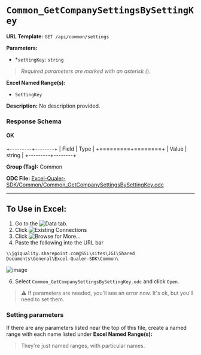 # `Common_GetCompanySettingsBySettingKey`

**URL Template:**
`GET /api/common/settings`

**Parameters:**
- *`settingKey`: `string`


> *Required parameters are marked with an asterisk (*).

**Excel Named Range(s):**
- `SettingKey`


**Description:**
No description provided.

### Response Schema

#### OK
+---------+--------+
| Field   | Type   |
+=========+========+
| Value   | string |
+---------+--------+

**Group (Tag):**
Common

**ODC File:**
[Excel-Qualer-SDK/Common/Common_GetCompanySettingsBySettingKey.odc](https://github.com/Johnson-Gage-Inspection-Inc/qualer-sdk-odc/blob/main/Excel-Qualer-SDK/Common/Common_GetCompanySettingsBySettingKey.odc)

---

To Use in Excel:
---

1. Go to the ![`Data`](https://github.com/user-attachments/assets/da437a70-57b3-4c5b-bb01-4910ece19ed1)
 tab.
3. Click ![Existing Connections](https://github.com/user-attachments/assets/a2f1ed67-b2e0-4c23-ac90-68c870e60289)
4. Click ![`Browse for More...`](https://github.com/user-attachments/assets/8e698494-6865-41e7-b6fa-043aea81809a)
5. Paste the following into the URL bar
```
\\jgiquality.sharepoint.com@SSL\sites\JGI\Shared Documents\General\Excel-Qualer-SDK\Common\
```

![image](https://github.com/user-attachments/assets/1e1a8d87-0377-446d-aaf5-d78562991db3)

6. Select `Common_GetCompanySettingsBySettingKey.odc` and click `Open`.

> ⚠️ If parameters are needed, you'll see an error now. It's ok, but you'll need to set them.

### Setting parameters
If there are any parameters listed near the top of this file, create a named range with each name listed under **Excel Named Range(s):**
> They're just named ranges, with particular names.
